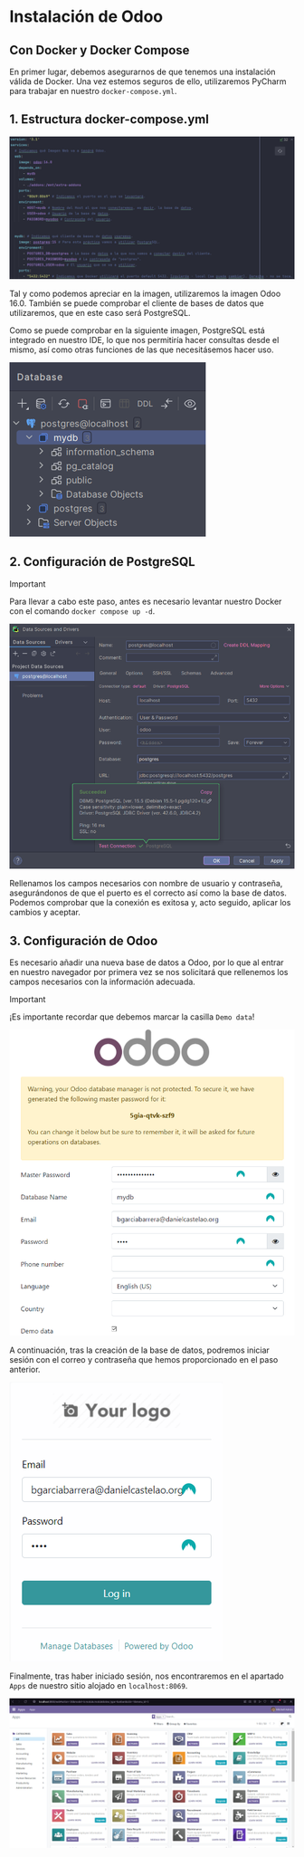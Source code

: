 # Instalación de Odoo
## Con Docker y Docker Compose
En primer lugar, debemos asegurarnos de que tenemos una instalación válida de Docker. Una vez estemos seguros de ello, utilizaremos PyCharm para trabajar en nuestro `docker-compose.yml`.

## 1. Estructura docker-compose.yml

![Estructura del docker-compose](capturas/compose.png "docker-compose.yml")

Tal y como podemos apreciar en la imagen, utilizaremos la imagen Odoo 16.0. También se puede comprobar el cliente de bases de datos que utilizaremos, que en este caso será PostgreSQL.

Como se puede comprobar en la siguiente imagen, PostgreSQL está integrado en nuestro IDE, lo que nos permitiría hacer consultas desde el mismo, así como otras funciones de las que necesitásemos hacer uso.

![SQL Integrado](capturas/mydb.png "SQL Integrado")

## 2. Configuración de PostgreSQL

> [!IMPORTANT]
> Para llevar a cabo este paso, antes es necesario levantar nuestro Docker con el comando `docker compose up -d`.

![Configuración BD](capturas/db.png "Configuración BD")

Rellenamos los campos necesarios con nombre de usuario y contraseña, asegurándonos de que el puerto es el correcto así como la base de datos. Podemos comprobar que la conexión es exitosa y, acto seguido, aplicar los cambios y aceptar.

## 3. Configuración de Odoo

Es necesario añadir una nueva base de datos a Odoo, por lo que al entrar en nuestro navegador por primera vez se nos solicitará que rellenemos los campos necesarios con la información adecuada.

> [!IMPORTANT]
> ¡Es importante recordar que debemos marcar la casilla `Demo data`!

![Configuración Odoo](capturas/odoosettings.png "Configuración Odoo")

A continuación, tras la creación de la base de datos, podremos iniciar sesión con el correo y contraseña que hemos proporcionado en el paso anterior.

![Login Odoo](capturas/login.png "Login Odoo")

Finalmente, tras haber iniciado sesión, nos encontraremos en el apartado `Apps` de nuestro sitio alojado en `localhost:8069`.

![Apps](capturas/odooapps.png "Apps")
